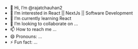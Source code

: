 - 👋 Hi, I’m @rajatchauhan2
- 👀 I’m interested in React || NextJs || Software Development
- 🌱 I’m currently learning React
- 💞️ I’m looking to collaborate on ...
- 📫 How to reach me ...
- 😄 Pronouns: ...
- ⚡ Fun fact: ...

<!---
rajatchauhan2/rajatchauhan2 is a ✨ special ✨ repository because its `README.md` (this file) appears on your GitHub profile.
You can click the Preview link to take a look at your changes.
--->
